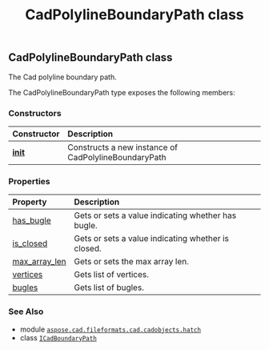 ﻿---
title: CadPolylineBoundaryPath class
second_title: Aspose.CAD for Python via .NET API References
description: 
type: docs
weight: 90
url: /python-net/aspose.cad.fileformats.cad.cadobjects.hatch/cadpolylineboundarypath/
is_root: false
---

## CadPolylineBoundaryPath class

The Cad polyline boundary path.



The CadPolylineBoundaryPath type exposes the following members:

### Constructors
| Constructor | Description |
| :- | :- |
| [__init__](/cad/python-net/aspose.cad.fileformats.cad.cadobjects.hatch/cadpolylineboundarypath/__init__/#) | Constructs a new instance of CadPolylineBoundaryPath |


### Properties
| Property | Description |
| :- | :- |
| [has_bugle](/cad/python-net/aspose.cad.fileformats.cad.cadobjects.hatch/cadpolylineboundarypath/has_bugle) | Gets or sets a value indicating whether has bugle. |
| [is_closed](/cad/python-net/aspose.cad.fileformats.cad.cadobjects.hatch/cadpolylineboundarypath/is_closed) | Gets or sets a value indicating whether is closed. |
| [max_array_len](/cad/python-net/aspose.cad.fileformats.cad.cadobjects.hatch/cadpolylineboundarypath/max_array_len) | Gets or sets the max array len. |
| [vertices](/cad/python-net/aspose.cad.fileformats.cad.cadobjects.hatch/cadpolylineboundarypath/vertices) | Gets list of vertices. |
| [bugles](/cad/python-net/aspose.cad.fileformats.cad.cadobjects.hatch/cadpolylineboundarypath/bugles) | Gets list of bugles. |



### See Also
* module [`aspose.cad.fileformats.cad.cadobjects.hatch`](..)
* class [`ICadBoundaryPath`](/cad/python-net/aspose.cad.fileformats.cad.cadobjects.hatch/icadboundarypath)
